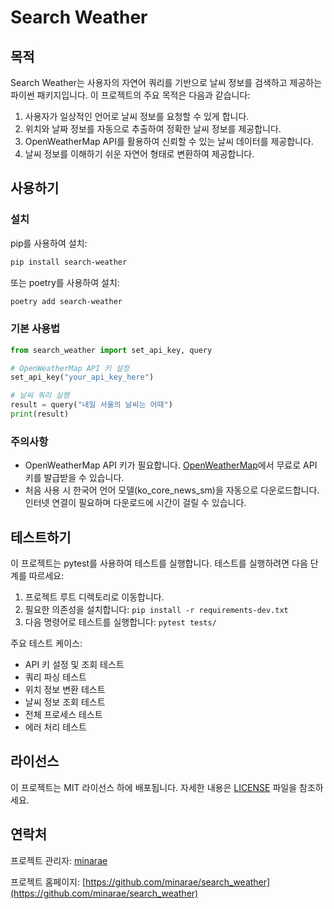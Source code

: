 # Search Weather

## 목적

Search Weather는 사용자의 자연어 쿼리를 기반으로 날씨 정보를 검색하고 제공하는 파이썬 패키지입니다. 이 프로젝트의 주요 목적은 다음과 같습니다:

1. 사용자가 일상적인 언어로 날씨 정보를 요청할 수 있게 합니다.
2. 위치와 날짜 정보를 자동으로 추출하여 정확한 날씨 정보를 제공합니다.
3. OpenWeatherMap API를 활용하여 신뢰할 수 있는 날씨 데이터를 제공합니다.
4. 날씨 정보를 이해하기 쉬운 자연어 형태로 변환하여 제공합니다.

## 사용하기

### 설치

pip를 사용하여 설치:

```bash
pip install search-weather
```

또는 poetry를 사용하여 설치:

```bash
poetry add search-weather
```

### 기본 사용법

```python
from search_weather import set_api_key, query

# OpenWeatherMap API 키 설정
set_api_key("your_api_key_here")

# 날씨 쿼리 실행
result = query("내일 서울의 날씨는 어때")
print(result)
```

### 주의사항

- OpenWeatherMap API 키가 필요합니다. [OpenWeatherMap](https://openweathermap.org/)에서 무료로 API 키를 발급받을 수 있습니다.
- 처음 사용 시 한국어 언어 모델(ko_core_news_sm)을 자동으로 다운로드합니다. 인터넷 연결이 필요하며 다운로드에 시간이 걸릴 수 있습니다.

## 테스트하기

이 프로젝트는 pytest를 사용하여 테스트를 실행합니다. 테스트를 실행하려면 다음 단계를 따르세요:

1. 프로젝트 루트 디렉토리로 이동합니다.
2. 필요한 의존성을 설치합니다: `pip install -r requirements-dev.txt`
3. 다음 명령어로 테스트를 실행합니다: `pytest tests/`

주요 테스트 케이스:
- API 키 설정 및 조회 테스트
- 쿼리 파싱 테스트
- 위치 정보 변환 테스트
- 날씨 정보 조회 테스트
- 전체 프로세스 테스트
- 에러 처리 테스트

## 라이선스

이 프로젝트는 MIT 라이선스 하에 배포됩니다. 자세한 내용은 [LICENSE](LICENSE) 파일을 참조하세요.

## 연락처

프로젝트 관리자: [minarae](mailto:minarae@gmail.com)

프로젝트 홈페이지: [https://github.com/minarae/search_weather](https://github.com/minarae/search_weather)